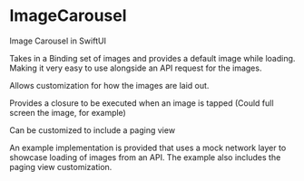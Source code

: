 # ImageCarousel
Image Carousel in SwiftUI

Takes in a Binding set of images and provides a default image while loading. Making it very easy to use alongside an API request for the images.

Allows customization for how the images are laid out.

Provides a closure to be executed when an image is tapped (Could full screen the image, for example)

Can be customized to include a paging view

An example implementation is provided that uses a mock network layer to showcase loading of images from an API. The example also includes the paging view customization.
